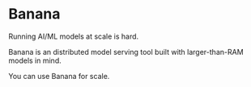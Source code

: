 # Banana

Running AI/ML models at scale is hard. 

Banana is an distributed model serving tool built with larger-than-RAM models in mind.

You can use Banana for scale.
